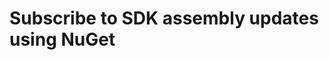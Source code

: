 # Subscribe to SDK assembly updates using NuGet

<!-- Should be more prominent. Remove information about old versions -->